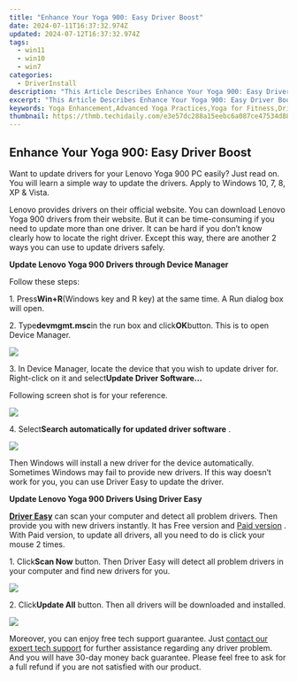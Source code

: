 ```yaml
---
title: "Enhance Your Yoga 900: Easy Driver Boost"
date: 2024-07-11T16:37:32.974Z
updated: 2024-07-12T16:37:32.974Z
tags:
  - win11
  - win10
  - win7
categories:
  - DriverInstall
description: "This Article Describes Enhance Your Yoga 900: Easy Driver Boost"
excerpt: "This Article Describes Enhance Your Yoga 900: Easy Driver Boost"
keywords: Yoga Enhancement,Advanced Yoga Practices,Yoga for Fitness,Driver Boost Techniques,Energy Yoga,Mindful Driving Practices,Stress-Relief Yoga Poses
thumbnail: https://thmb.techidaily.com/e3e57dc288a15eebc6a087ce47534d889b154128f1cec9b763b947b83648c7c9.jpg
---
```


## Enhance Your Yoga 900: Easy Driver Boost

Want to update drivers for your Lenovo Yoga 900 PC easily? Just read on. You will learn a simple way to update the drivers. Apply to Windows 10, 7, 8, XP & Vista.  
  
 Lenovo provides drivers on their official website. You can download Lenovo Yoga 900 drivers from their website. But it can be time-consuming if you need to update more than one driver. It can be hard if you don’t know clearly how to locate the right driver. Except this way, there are another 2 ways you can use to update drivers safely.  
  
**Update Lenovo Yoga 900 Drivers through Device Manager**
  
Follow these steps:  
  
1\. Press**Win+R**(Windows key and R key) at the same time. A Run dialog box will open.  
  
2\. Type**devmgmt.msc**in the run box and click**OK**button. This is to open Device Manager.  
  
![](https://images.drivereasy.com/wp-content/uploads/2016/11/img_582abbc236e36.png)
  
 3\. In Device Manager, locate the device that you wish to update driver for. Right-click on it and select**Update Driver Software…**
  
 Following screen shot is for your reference.  
  
![](https://images.drivereasy.com/wp-content/uploads/2016/11/img_582abcf63195c.png)
  
 4\. Select**Search automatically for updated driver software** .  
  
![](https://images.drivereasy.com/wp-content/uploads/2016/11/img_582abd1f2b9b3.png)
  
 Then Windows will install a new driver for the device automatically. Sometimes Windows may fail to provide new drivers. If this way doesn’t work for you, you can use Driver Easy to update the driver.  
  
**Update Lenovo Yoga 900 Drivers Using Driver Easy**
  
**[Driver Easy](https://tools.techidaily.com/drivereasy/download/)**  can scan your computer and detect all problem drivers. Then provide you with new drivers instantly. It has Free version and [Paid version](https://tools.techidaily.com/drivereasy/download/) . With Paid version, to update all drivers, all you need to do is click your mouse 2 times.

 1\. Click**Scan Now** button. Then Driver Easy will detect all problem drivers in your computer and find new drivers for you.  
  
![](https://images.drivereasy.com/wp-content/uploads/2017/04/img_58fd985b66201.png)
  
 2\. Click**Update All** button. Then all drivers will be downloaded and installed.  
  
![](https://images.drivereasy.com/wp-content/uploads/2017/04/img_58fd986330ec0.jpg)

 Moreover, you can enjoy free tech support guarantee. Just [contact our expert tech support](https://tools.techidaily.com/drivereasy/download/) for further assistance regarding any driver problem. And you will have 30-day money back guarantee. Please feel free to ask for a full refund if you are not satisfied with our product.

<ins class="adsbygoogle"
     style="display:block"
     data-ad-format="autorelaxed"
     data-ad-client="ca-pub-7571918770474297"
     data-ad-slot="1223367746"></ins>



<ins class="adsbygoogle"
     style="display:block"
     data-ad-client="ca-pub-7571918770474297"
     data-ad-slot="8358498916"
     data-ad-format="auto"
     data-full-width-responsive="true"></ins>


